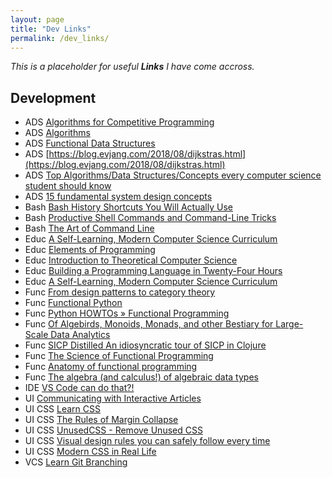 ```yaml
---
layout: page
title: "Dev Links"
permalink: /dev_links/
---
```


_This is a placeholder for useful **Links** I have come accross._

## Development

- ADS [Algorithms for Competitive Programming](https://cp-algorithms.com/)
- ADS [Algorithms](http://jeffe.cs.illinois.edu/teaching/algorithms/?)
- ADS [Functional Data Structures](https://cs.uwaterloo.ca/~plragde/flaneries/FDS/index.html)
- ADS [https://blog.evjang.com/2018/08/dijkstras.html](https://blog.evjang.com/2018/08/dijkstras.html)
- ADS [Top Algorithms/Data Structures/Concepts every computer science student should know](https://medium.com/techie-delight/top-algorithms-data-structures-concepts-every-computer-science-student-should-know-e0549c67b4ac)
- ADS [15 fundamental system design concepts](https://interviewing.io/guides/system-design-interview)
- Bash [Bash History Shortcuts You Will Actually Use](https://zwischenzugs.com/2019/08/25/seven-god-like-bash-history-shortcuts-you-will-actually-use/) 
- Bash [Productive Shell Commands and Command-Line Tricks](https://betterprogramming.pub/the-most-productive-shell-commands-and-command-line-tricks-ec1415283259) 	
- Bash [The Art of Command Line](https://github.com/jlevy/the-art-of-command-line)
- Educ [A Self-Learning, Modern Computer Science Curriculum](https://functionalcs.github.io/curriculum/)
- Educ [Elements of Programming](http://elementsofprogramming.com/eop.pdf)
- Educ [Introduction to Theoretical Computer Science](https://introtcs.org/public/index.html)
- Educ [Building a Programming Language in Twenty-Four Hours](https://ersei.net/en/blog/diy-programming-language)
- Educ [A Self-Learning, Modern Computer Science Curriculum](https://functionalcs.github.io/curriculum/)
- Func [From design patterns to category theory](https://blog.ploeh.dk/2017/10/04/from-design-patterns-to-category-theory/)
- Func [Functional Python](https://www.tweag.io/blog/2022-09-08-fp1-typopaedia-pythonica/)
- Func [Python HOWTOs » Functional Programming](https://docs.python.org/3/howto/functional.html)
- Func [Of Algebirds, Monoids, Monads, and other Bestiary for Large-Scale Data Analytics](https://www.michael-noll.com/blog/2013/12/02/twitter-algebird-monoid-monad-for-large-scala-data-analytics/)
- Func [SICP Distilled An idiosyncratic tour of SICP in Clojure](https://www.sicpdistilled.com/)
- Func [The Science of Functional Programming](https://github.com/winitzki/sofp)
- Func [Anatomy of functional programming](http://geekocephale.com/blog/2018/10/08/fp)
- Func [The algebra (and calculus!) of algebraic data types](https://codewords.recurse.com/issues/three/algebra-and-calculus-of-algebraic-data-types)
- IDE [VS Code can do that?!](https://vscodecandothat.com/?)
- UI [Communicating with Interactive Articles](https://distill.pub/2020/communicating-with-interactive-articles/)
- UI CSS [Learn CSS](https://web.dev/learn/css/)
- UI CSS [The Rules of Margin Collapse](https://www.joshwcomeau.com/css/rules-of-margin-collapse/)
- UI CSS [UnusedCSS - Remove Unused CSS](https://unused-css.com)
- UI CSS [Visual design rules you can safely follow every time](https://anthonyhobday.com/sideprojects/saferules/)
- UI CSS [Modern CSS in Real Life](https://chriscoyier.net/2023/06/06/modern-css-in-real-life/)
- VCS [Learn Git Branching](https://learngitbranching.js.org/)

